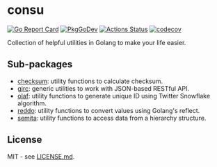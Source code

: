 # consu

[![Go Report Card](https://goreportcard.com/badge/github.com/btnguyen2k/consu)](https://goreportcard.com/report/github.com/btnguyen2k/consu)
[![PkgGoDev](https://pkg.go.dev/badge/github.com/btnguyen2k/consu)](https://pkg.go.dev/github.com/btnguyen2k/consu)
[![Actions Status](https://github.com/btnguyen2k/consu/workflows/consu/badge.svg)](https://github.com/btnguyen2k/consu/actions)
[![codecov](https://codecov.io/gh/btnguyen2k/consu/branch/master/graph/badge.svg?token=PWSL21DE1D)](https://codecov.io/gh/btnguyen2k/consu)

Collection of helpful utilities in Golang to make your life easier.

## Sub-packages

- [checksum](checksum/): utility functions to calculate checksum.
- [gjrc](gjrc/): generic utilities to work with JSON-based RESTful API.
- [olaf](olaf/): utility functions to generate unique ID using Twitter Snowflake algorithm.
- [reddo](reddo/): utility functions to convert values using Golang's reflect.
- [semita](semita/): utility functions to access data from a hierarchy structure.

## License

MIT - see [LICENSE.md](LICENSE.md).
